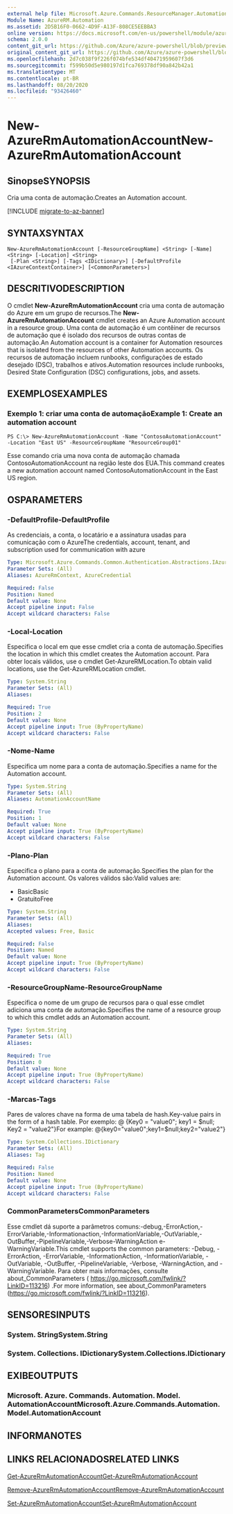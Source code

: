 ```yaml
---
external help file: Microsoft.Azure.Commands.ResourceManager.Automation.dll-Help.xml
Module Name: AzureRM.Automation
ms.assetid: 2D5B16F0-0662-4D9F-A13F-808CE5EEBBA3
online version: https://docs.microsoft.com/en-us/powershell/module/azurerm.automation/new-azurermautomationaccount
schema: 2.0.0
content_git_url: https://github.com/Azure/azure-powershell/blob/preview/src/ResourceManager/Automation/Commands.Automation/help/New-AzureRmAutomationAccount.md
original_content_git_url: https://github.com/Azure/azure-powershell/blob/preview/src/ResourceManager/Automation/Commands.Automation/help/New-AzureRmAutomationAccount.md
ms.openlocfilehash: 2d7c038f9f226f074bfe534df40471959607f3d6
ms.sourcegitcommit: f599b50d5e980197d1fca769378df90a842b42a1
ms.translationtype: MT
ms.contentlocale: pt-BR
ms.lasthandoff: 08/20/2020
ms.locfileid: "93426460"
---
```

# <span data-ttu-id="ccc6b-101">New-AzureRmAutomationAccount</span><span class="sxs-lookup"><span data-stu-id="ccc6b-101">New-AzureRmAutomationAccount</span></span>

## <span data-ttu-id="ccc6b-102">Sinopse</span><span class="sxs-lookup"><span data-stu-id="ccc6b-102">SYNOPSIS</span></span>
<span data-ttu-id="ccc6b-103">Cria uma conta de automação.</span><span class="sxs-lookup"><span data-stu-id="ccc6b-103">Creates an Automation account.</span></span>

[!INCLUDE [migrate-to-az-banner](../../includes/migrate-to-az-banner.md)]

## <span data-ttu-id="ccc6b-104">SYNTAX</span><span class="sxs-lookup"><span data-stu-id="ccc6b-104">SYNTAX</span></span>

```
New-AzureRmAutomationAccount [-ResourceGroupName] <String> [-Name] <String> [-Location] <String>
 [-Plan <String>] [-Tags <IDictionary>] [-DefaultProfile <IAzureContextContainer>] [<CommonParameters>]
```

## <span data-ttu-id="ccc6b-105">DESCRITIVO</span><span class="sxs-lookup"><span data-stu-id="ccc6b-105">DESCRIPTION</span></span>
<span data-ttu-id="ccc6b-106">O cmdlet **New-AzureRmAutomationAccount** cria uma conta de automação do Azure em um grupo de recursos.</span><span class="sxs-lookup"><span data-stu-id="ccc6b-106">The **New-AzureRmAutomationAccount** cmdlet creates an Azure Automation account in a resource group.</span></span>
<span data-ttu-id="ccc6b-107">Uma conta de automação é um contêiner de recursos de automação que é isolado dos recursos de outras contas de automação.</span><span class="sxs-lookup"><span data-stu-id="ccc6b-107">An Automation account is a container for Automation resources that is isolated from the resources of other Automation accounts.</span></span> <span data-ttu-id="ccc6b-108">Os recursos de automação incluem runbooks, configurações de estado desejado (DSC), trabalhos e ativos.</span><span class="sxs-lookup"><span data-stu-id="ccc6b-108">Automation resources include runbooks, Desired State Configuration (DSC) configurations, jobs, and assets.</span></span>

## <span data-ttu-id="ccc6b-109">EXEMPLOS</span><span class="sxs-lookup"><span data-stu-id="ccc6b-109">EXAMPLES</span></span>

### <span data-ttu-id="ccc6b-110">Exemplo 1: criar uma conta de automação</span><span class="sxs-lookup"><span data-stu-id="ccc6b-110">Example 1: Create an automation account</span></span>
```
PS C:\> New-AzureRmAutomationAccount -Name "ContosoAutomationAccount" -Location "East US" -ResourceGroupName "ResourceGroup01"
```

<span data-ttu-id="ccc6b-111">Esse comando cria uma nova conta de automação chamada ContosoAutomationAccount na região leste dos EUA.</span><span class="sxs-lookup"><span data-stu-id="ccc6b-111">This command creates a new automation account named ContosoAutomationAccount in the East US region.</span></span>

## <span data-ttu-id="ccc6b-112">OS</span><span class="sxs-lookup"><span data-stu-id="ccc6b-112">PARAMETERS</span></span>

### <span data-ttu-id="ccc6b-113">-DefaultProfile</span><span class="sxs-lookup"><span data-stu-id="ccc6b-113">-DefaultProfile</span></span>
<span data-ttu-id="ccc6b-114">As credenciais, a conta, o locatário e a assinatura usadas para comunicação com o Azure</span><span class="sxs-lookup"><span data-stu-id="ccc6b-114">The credentials, account, tenant, and subscription used for communication with azure</span></span>

```yaml
Type: Microsoft.Azure.Commands.Common.Authentication.Abstractions.IAzureContextContainer
Parameter Sets: (All)
Aliases: AzureRmContext, AzureCredential

Required: False
Position: Named
Default value: None
Accept pipeline input: False
Accept wildcard characters: False
```

### <span data-ttu-id="ccc6b-115">-Local</span><span class="sxs-lookup"><span data-stu-id="ccc6b-115">-Location</span></span>
<span data-ttu-id="ccc6b-116">Especifica o local em que esse cmdlet cria a conta de automação.</span><span class="sxs-lookup"><span data-stu-id="ccc6b-116">Specifies the location in which this cmdlet creates the Automation account.</span></span>
<span data-ttu-id="ccc6b-117">Para obter locais válidos, use o cmdlet Get-AzureRMLocation.</span><span class="sxs-lookup"><span data-stu-id="ccc6b-117">To obtain valid locations, use the Get-AzureRMLocation cmdlet.</span></span>

```yaml
Type: System.String
Parameter Sets: (All)
Aliases:

Required: True
Position: 2
Default value: None
Accept pipeline input: True (ByPropertyName)
Accept wildcard characters: False
```

### <span data-ttu-id="ccc6b-118">-Nome</span><span class="sxs-lookup"><span data-stu-id="ccc6b-118">-Name</span></span>
<span data-ttu-id="ccc6b-119">Especifica um nome para a conta de automação.</span><span class="sxs-lookup"><span data-stu-id="ccc6b-119">Specifies a name for the Automation account.</span></span>

```yaml
Type: System.String
Parameter Sets: (All)
Aliases: AutomationAccountName

Required: True
Position: 1
Default value: None
Accept pipeline input: True (ByPropertyName)
Accept wildcard characters: False
```

### <span data-ttu-id="ccc6b-120">-Plano</span><span class="sxs-lookup"><span data-stu-id="ccc6b-120">-Plan</span></span>
<span data-ttu-id="ccc6b-121">Especifica o plano para a conta de automação.</span><span class="sxs-lookup"><span data-stu-id="ccc6b-121">Specifies the plan for the Automation account.</span></span>
<span data-ttu-id="ccc6b-122">Os valores válidos são:</span><span class="sxs-lookup"><span data-stu-id="ccc6b-122">Valid values are:</span></span>
- <span data-ttu-id="ccc6b-123">Basic</span><span class="sxs-lookup"><span data-stu-id="ccc6b-123">Basic</span></span>
- <span data-ttu-id="ccc6b-124">Gratuito</span><span class="sxs-lookup"><span data-stu-id="ccc6b-124">Free</span></span>

```yaml
Type: System.String
Parameter Sets: (All)
Aliases:
Accepted values: Free, Basic

Required: False
Position: Named
Default value: None
Accept pipeline input: True (ByPropertyName)
Accept wildcard characters: False
```

### <span data-ttu-id="ccc6b-125">-ResourceGroupName</span><span class="sxs-lookup"><span data-stu-id="ccc6b-125">-ResourceGroupName</span></span>
<span data-ttu-id="ccc6b-126">Especifica o nome de um grupo de recursos para o qual esse cmdlet adiciona uma conta de automação.</span><span class="sxs-lookup"><span data-stu-id="ccc6b-126">Specifies the name of a resource group to which this cmdlet adds an Automation account.</span></span>

```yaml
Type: System.String
Parameter Sets: (All)
Aliases:

Required: True
Position: 0
Default value: None
Accept pipeline input: True (ByPropertyName)
Accept wildcard characters: False
```

### <span data-ttu-id="ccc6b-127">-Marcas</span><span class="sxs-lookup"><span data-stu-id="ccc6b-127">-Tags</span></span>
<span data-ttu-id="ccc6b-128">Pares de valores chave na forma de uma tabela de hash.</span><span class="sxs-lookup"><span data-stu-id="ccc6b-128">Key-value pairs in the form of a hash table.</span></span> <span data-ttu-id="ccc6b-129">Por exemplo: @ {Key0 = "value0"; key1 = $null; Key2 = "value2"}</span><span class="sxs-lookup"><span data-stu-id="ccc6b-129">For example: @{key0="value0";key1=$null;key2="value2"}</span></span>

```yaml
Type: System.Collections.IDictionary
Parameter Sets: (All)
Aliases: Tag

Required: False
Position: Named
Default value: None
Accept pipeline input: True (ByPropertyName)
Accept wildcard characters: False
```

### <span data-ttu-id="ccc6b-130">CommonParameters</span><span class="sxs-lookup"><span data-stu-id="ccc6b-130">CommonParameters</span></span>
<span data-ttu-id="ccc6b-131">Esse cmdlet dá suporte a parâmetros comuns:-debug,-ErrorAction,-ErrorVariable,-Informationaction,-InformationVariable,-OutVariable,-OutBuffer,-PipelineVariable,-Verbose-WarningAction e-WarningVariable.</span><span class="sxs-lookup"><span data-stu-id="ccc6b-131">This cmdlet supports the common parameters: -Debug, -ErrorAction, -ErrorVariable, -InformationAction, -InformationVariable, -OutVariable, -OutBuffer, -PipelineVariable, -Verbose, -WarningAction, and -WarningVariable.</span></span> <span data-ttu-id="ccc6b-132">Para obter mais informações, consulte about_CommonParameters ( https://go.microsoft.com/fwlink/?LinkID=113216) .</span><span class="sxs-lookup"><span data-stu-id="ccc6b-132">For more information, see about_CommonParameters (https://go.microsoft.com/fwlink/?LinkID=113216).</span></span>

## <span data-ttu-id="ccc6b-133">SENSORES</span><span class="sxs-lookup"><span data-stu-id="ccc6b-133">INPUTS</span></span>

### <span data-ttu-id="ccc6b-134">System. String</span><span class="sxs-lookup"><span data-stu-id="ccc6b-134">System.String</span></span>

### <span data-ttu-id="ccc6b-135">System. Collections. IDictionary</span><span class="sxs-lookup"><span data-stu-id="ccc6b-135">System.Collections.IDictionary</span></span>

## <span data-ttu-id="ccc6b-136">EXIBE</span><span class="sxs-lookup"><span data-stu-id="ccc6b-136">OUTPUTS</span></span>

### <span data-ttu-id="ccc6b-137">Microsoft. Azure. Commands. Automation. Model. AutomationAccount</span><span class="sxs-lookup"><span data-stu-id="ccc6b-137">Microsoft.Azure.Commands.Automation.Model.AutomationAccount</span></span>

## <span data-ttu-id="ccc6b-138">INFORMA</span><span class="sxs-lookup"><span data-stu-id="ccc6b-138">NOTES</span></span>

## <span data-ttu-id="ccc6b-139">LINKS RELACIONADOS</span><span class="sxs-lookup"><span data-stu-id="ccc6b-139">RELATED LINKS</span></span>

[<span data-ttu-id="ccc6b-140">Get-AzureRmAutomationAccount</span><span class="sxs-lookup"><span data-stu-id="ccc6b-140">Get-AzureRmAutomationAccount</span></span>](./Get-AzureRmAutomationAccount.md)

[<span data-ttu-id="ccc6b-141">Remove-AzureRmAutomationAccount</span><span class="sxs-lookup"><span data-stu-id="ccc6b-141">Remove-AzureRmAutomationAccount</span></span>](./Remove-AzureRmAutomationAccount.md)

[<span data-ttu-id="ccc6b-142">Set-AzureRmAutomationAccount</span><span class="sxs-lookup"><span data-stu-id="ccc6b-142">Set-AzureRmAutomationAccount</span></span>](./Set-AzureRmAutomationAccount.md)
